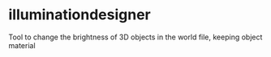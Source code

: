 # illuminationdesigner
Tool to change the brightness of 3D objects in the world file, keeping object material
